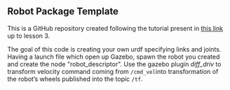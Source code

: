 ## Robot Package Template

This is a GitHub repository created following the tutorial present in [this link](https://articulatedrobotics.xyz/mobile-robot-12-ros2-control/) up to lesson 3.

The goal of this code is creating your own urdf specifying links and joints. Having a launch file which open up Gazebo, spawn the robot you created and create the node "robot_descriptor". Use the gazebo plugin _diff_driv_ to transform velocity command coming from `/cmd_vel`into transformation of the robot’s wheels published into the topic `/tf`.

